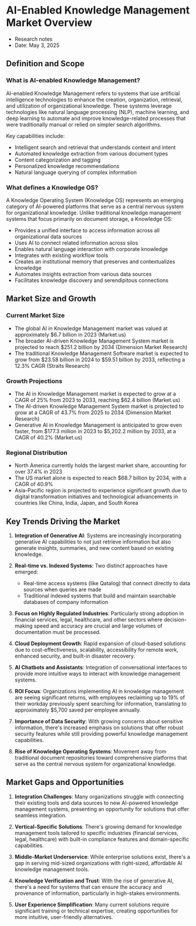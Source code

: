 # AI-Enabled Knowledge Management Market Overview
- Research notes
- Date: May 3, 2025

## Definition and Scope

### What is AI-enabled Knowledge Management?

AI-enabled Knowledge Management refers to systems that use artificial intelligence technologies to enhance the creation, organization, retrieval, and utilization of organizational knowledge. These systems leverage technologies like natural language processing (NLP), machine learning, and deep learning to automate and improve knowledge-related processes that were traditionally manual or relied on simpler search algorithms.

Key capabilities include:
- Intelligent search and retrieval that understands context and intent
- Automated knowledge extraction from various document types
- Content categorization and tagging
- Personalized knowledge recommendations
- Natural language querying of complex information

### What defines a Knowledge OS?

A Knowledge Operating System (Knowledge OS) represents an emerging category of AI-powered platforms that serve as a central nervous system for organizational knowledge. Unlike traditional knowledge management systems that focus primarily on document storage, a Knowledge OS:

- Provides a unified interface to access information across all organizational data sources
- Uses AI to connect related information across silos
- Enables natural language interaction with corporate knowledge
- Integrates with existing workflow tools
- Creates an institutional memory that preserves and contextualizes knowledge
- Automates insights extraction from various data sources
- Facilitates knowledge discovery and serendipitous connections

## Market Size and Growth

### Current Market Size
- The global AI in Knowledge Management market was valued at approximately $6.7 billion in 2023 (Market.us)
- The broader AI-driven Knowledge Management System market is projected to reach $251.2 billion by 2034 (Dimension Market Research)
- The traditional Knowledge Management Software market is expected to grow from $23.58 billion in 2024 to $59.51 billion by 2033, reflecting a 12.3% CAGR (Straits Research)

### Growth Projections
- The AI in Knowledge Management market is expected to grow at a CAGR of 25% from 2023 to 2033, reaching $62.4 billion (Market.us)
- The AI-driven Knowledge Management System market is projected to grow at a CAGR of 43.7% from 2025 to 2034 (Dimension Market Research)
- Generative AI in Knowledge Management is anticipated to grow even faster, from $177.3 million in 2023 to $5,202.2 million by 2033, at a CAGR of 40.2% (Market.us)

### Regional Distribution
- North America currently holds the largest market share, accounting for over 37.4% in 2023
- The US market alone is expected to reach $68.7 billion by 2034, with a CAGR of 40.9%
- Asia-Pacific region is projected to experience significant growth due to digital transformation initiatives and technological advancements in countries like China, India, Japan, and South Korea

## Key Trends Driving the Market

1. **Integration of Generative AI**: Systems are increasingly incorporating generative AI capabilities to not just retrieve information but also generate insights, summaries, and new content based on existing knowledge.

2. **Real-time vs. Indexed Systems**: Two distinct approaches have emerged:
   - Real-time access systems (like Qatalog) that connect directly to data sources when queries are made
   - Traditional indexed systems that build and maintain searchable databases of company information

3. **Focus on Highly Regulated Industries**: Particularly strong adoption in financial services, legal, healthcare, and other sectors where decision-making speed and accuracy are crucial and large volumes of documentation must be processed.

4. **Cloud Deployment Growth**: Rapid expansion of cloud-based solutions due to cost-effectiveness, scalability, accessibility for remote work, enhanced security, and built-in disaster recovery.

5. **AI Chatbots and Assistants**: Integration of conversational interfaces to provide more intuitive ways to interact with knowledge management systems.

6. **ROI Focus**: Organizations implementing AI in knowledge management are seeing significant returns, with employees reclaiming up to 19% of their workday previously spent searching for information, translating to approximately $5,700 saved per employee annually.

7. **Importance of Data Security**: With growing concerns about sensitive information, there's increased emphasis on solutions that offer robust security features while still providing powerful knowledge management capabilities.

8. **Rise of Knowledge Operating Systems**: Movement away from traditional document repositories toward comprehensive platforms that serve as the central nervous system for organizational knowledge.

## Market Gaps and Opportunities

1. **Integration Challenges**: Many organizations struggle with connecting their existing tools and data sources to new AI-powered knowledge management systems, presenting an opportunity for solutions that offer seamless integration.

2. **Vertical-Specific Solutions**: There's growing demand for knowledge management tools tailored to specific industries (financial services, legal, healthcare) with built-in compliance features and domain-specific capabilities.

3. **Middle-Market Underservice**: While enterprise solutions exist, there's a gap in serving mid-sized organizations with right-sized, affordable AI knowledge management tools.

4. **Knowledge Verification and Trust**: With the rise of generative AI, there's a need for systems that can ensure the accuracy and provenance of information, particularly in high-stakes environments.

5. **User Experience Simplification**: Many current solutions require significant training or technical expertise, creating opportunities for more intuitive, user-friendly alternatives.